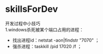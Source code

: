 # skillsForDev
开发过程中小技巧</br>
1.windows杀死被某个端口占用的进程：
  * 找出进程id：netstat -aon|findstr "7070" ；
  * 强杀进程：taskkill /pid 17020 /f  ；
